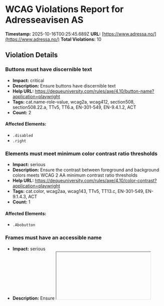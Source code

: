 # WCAG Violations Report for Adresseavisen AS

**Timestamp:** 2025-10-16T00:25:45.689Z
**URL:** [https://www.adressa.no/](https://www.adressa.no/)
**Total Violations:** 10

## Violation Details

### Buttons must have discernible text

- **Impact:** critical
- **Description:** Ensure buttons have discernible text
- **Help URL:** https://dequeuniversity.com/rules/axe/4.10/button-name?application=playwright
- **Tags:** cat.name-role-value, wcag2a, wcag412, section508, section508.22.a, TTv5, TT6.a, EN-301-549, EN-9.4.1.2, ACT
- **Count:** 2

#### Affected Elements:

- `.disabled`
- `.right`

### Elements must meet minimum color contrast ratio thresholds

- **Impact:** serious
- **Description:** Ensure the contrast between foreground and background colors meets WCAG 2 AA minimum contrast ratio thresholds
- **Help URL:** https://dequeuniversity.com/rules/axe/4.10/color-contrast?application=playwright
- **Tags:** cat.color, wcag2aa, wcag143, TTv5, TT13.c, EN-301-549, EN-9.1.4.3, ACT
- **Count:** 1

#### Affected Elements:

- `.Abobutton`

### Frames must have an accessible name

- **Impact:** serious
- **Description:** Ensure <iframe> and <frame> elements have an accessible name
- **Help URL:** https://dequeuniversity.com/rules/axe/4.10/frame-title?application=playwright
- **Tags:** cat.text-alternatives, wcag2a, wcag412, section508, section508.22.i, TTv5, TT12.d, EN-301-549, EN-9.4.1.2
- **Count:** 1

#### Affected Elements:

- `#dakapo_postopbar`

### Heading levels should only increase by one

- **Impact:** moderate
- **Description:** Ensure the order of headings is semantically correct
- **Help URL:** https://dequeuniversity.com/rules/axe/4.10/heading-order?application=playwright
- **Tags:** cat.semantics, best-practice
- **Count:** 1

#### Affected Elements:

- `.flipped.OnePlusXTeasers.grid:nth-child(1) > .hot60.gridspotlightside.life40 > a > .t100 > h3`

### Images must have alternative text

- **Impact:** critical
- **Description:** Ensure <img> elements have alternative text or a role of none or presentation
- **Help URL:** https://dequeuniversity.com/rules/axe/4.10/image-alt?application=playwright
- **Tags:** cat.text-alternatives, wcag2a, wcag111, section508, section508.22.a, TTv5, TT7.a, TT7.b, EN-301-549, EN-9.1.1.1, ACT
- **Count:** 22

#### Affected Elements:

- `.center.no-padding.table-cell:nth-child(2) > .fade-image.icon > .off[src=""]`
- `.center.no-padding.table-cell:nth-child(2) > .fade-image.icon > .on`
- `.center.no-padding.table-cell:nth-child(3) > .fade-image.icon > .off[src=""]`
- `.center.no-padding.table-cell:nth-child(3) > .fade-image.icon > .on`
- `.center.no-padding.table-cell:nth-child(4) > .fade-image.icon > .off[src=""]`
- `.center.no-padding.table-cell:nth-child(4) > .fade-image.icon > .on`
- `.center.no-padding.table-cell:nth-child(5) > .fade-image.icon > .off[src=""]`
- `.center.no-padding.table-cell:nth-child(5) > .fade-image.icon > .on`
- `.center.no-padding.table-cell:nth-child(6) > .fade-image.icon > .off[src=""]`
- `.center.no-padding.table-cell:nth-child(6) > .fade-image.icon > .on`
- `.center.no-padding.table-cell:nth-child(7) > .fade-image.icon > .off[src=""]`
- `.center.no-padding.table-cell:nth-child(7) > .fade-image.icon > .on`
- `.center.no-padding.table-cell:nth-child(8) > .fade-image.icon > .off[src=""]`
- `.center.no-padding.table-cell:nth-child(8) > .fade-image.icon > .on`
- `.center.no-padding.table-cell:nth-child(9) > .fade-image.icon > .off[src=""]`
- `.center.no-padding.table-cell:nth-child(9) > .fade-image.icon > .on`
- `.center.no-padding.table-cell:nth-child(10) > .fade-image.icon > .off[src=""]`
- `.center.no-padding.table-cell:nth-child(10) > .fade-image.icon > .on`
- `.center.no-padding.table-cell:nth-child(11) > .fade-image.icon > .off[src=""]`
- `.center.no-padding.table-cell:nth-child(11) > .fade-image.icon > .on`
- `.center.no-padding.table-cell:nth-child(12) > .fade-image.icon > .off[src=""]`
- `.center.no-padding.table-cell:nth-child(12) > .fade-image.icon > .on`

### Main landmark should not be contained in another landmark

- **Impact:** moderate
- **Description:** Ensure the main landmark is at top level
- **Help URL:** https://dequeuniversity.com/rules/axe/4.10/landmark-main-is-top-level?application=playwright
- **Tags:** cat.semantics, best-practice
- **Count:** 103

#### Affected Elements:

- `.variant-a > a > .t100`
- `.Bundles:nth-child(1) > .OnePlusXTeasers.grid > .hot70.gridspotlightside.life40 > a > .t100`
- `.Bundles:nth-child(1) > .OnePlusXTeasers.grid > .no-image.life20.gridspotlightside > a > .t100`
- `.Bundles:nth-child(1) > .OnePlusXTeasers.grid > .life60.is-section-sport-skin.is-skin > a > .t100`
- `.flipped.OnePlusXTeasers.grid:nth-child(1) > .hot60.gridspotlightside.life40 > a > .t100`
- `.flipped.OnePlusXTeasers.grid:nth-child(1) > .life60.gridspotlight.card-size-large > a > .t100`
- `.flipped.OnePlusXTeasers.grid:nth-child(1) > .life20.gridspotlightside.hot50 > a > .t100`
- `.ThreeTeasers.grid:nth-child(3) > .life20.gridtriple.hot60 > a > .t100`
- `.ThreeTeasers.grid:nth-child(3) > .hot70.gridtriple.life40 > a > .t100`
- `.ThreeTeasers.grid:nth-child(3) > .life60.gridtriple.hot50 > a > .t100`
- `.gridfullsize-bundle.hot70.card-size-large > a > .t100`
- `.griddouble.small-items.hot60 > a > .t100`
- `.griddouble.small-items.is-section-meninger-skin > a > .t100`
- `.OnePlusXTeasers.grid:nth-child(4) > .hot60.gridspotlightside.life40 > a > .t100`
- `.OnePlusXTeasers.grid:nth-child(4) > .is-rbk-skin.life20.is-skin > a > .t100`
- `.flipped.OnePlusXTeasers.grid:nth-child(7) > .hot60.gridspotlightside.life40 > a > .t100`
- `.gridfullsize-bundle.card-size-large.hot60 > a > .t100`
- `.small-items.gridfullsize.hot50 > a > .t100`
- `.flipped.OnePlusXTeasers.grid:nth-child(7) > .is-section-meninger-skin.opinion.is-skin > a > .t100`
- `.is-rbk-skin.opinion.hot70 > a > .t100`
- `.ThreeTeasers.grid:nth-child(9) > .life20.gridtriple.hot60 > a > .t100`
- `.ThreeTeasers.grid:nth-child(9) > .is-section-meninger-skin.opinion.is-skin > a > .t100`
- `.OnePlusXTeasers.grid:nth-child(12) > .gridspotlight.card-size-large.hot60 > a > .t100`
- `.OnePlusXTeasers.grid:nth-child(12) > .is-rbk-skin.life20.is-skin > a > .t100`
- `.OnePlusXTeasers.grid:nth-child(12) > .gridspotlightside.hot50.life40 > a > .t100`
- `.flipped.OnePlusXTeasers.grid:nth-child(13) > .is-section-sport-skin.is-skin.hot60 > a > .t100`
- `.flipped.OnePlusXTeasers.grid:nth-child(13) > .gridspotlight.card-size-large.hot60 > a > .t100`
- `.flipped.OnePlusXTeasers.grid:nth-child(13) > .is-section-sport-skin.life20.is-skin > a > .t100`
- `.flipped.OnePlusXTeasers.grid:nth-child(13) > .no-image.life20.gridspotlightside > a > .t100`
- `.ThreeTeasers.grid:nth-child(16) > .gridtriple.hot60.life40 > a > .t100`
- `.ThreeTeasers.grid:nth-child(16) > .hot70.gridtriple.life40 > a > .t100`
- `.no-image.life20.gridtriple > a > .t100`
- `.hot80 > a > .t100`
- `.OnePlusXTeasers.grid:nth-child(17) > .is-section-kultur-skin.is-skin.hot60 > a > .t100`
- `.OnePlusXTeasers.grid:nth-child(17) > .is-section-meninger-skin.opinion.life20 > a > .t100`
- `.flipped.OnePlusXTeasers.grid:nth-child(19) > .is-section-mn24-skin.life20.is-skin > a > .t100`
- `.is-section-sport-skin.hot70.gridspotlight > a > .t100`
- `.flipped.OnePlusXTeasers.grid:nth-child(19) > .life20.gridspotlightside.hot50:nth-child(3) > a > .t100`
- `.AdWithTeaser.grid:nth-child(20) > .is-section-mn24-skin.life20.is-skin > a > .t100`
- `.ThreeTeasers.grid:nth-child(21) > .life20.gridtriple.hot50:nth-child(1) > a > .t100`
- `.ThreeTeasers.grid:nth-child(21) > .is-section-meninger-skin.opinion.life20 > a > .t100`
- `.ThreeTeasers.grid:nth-child(21) > .is-section-trdby-skin.is-skin.gridtriple > a > .t100`
- `.ThreeTeasers.grid:nth-child(24) > .life20.gridtriple.hot50:nth-child(1) > a > .t100`
- `.ThreeTeasers.grid:nth-child(24) > .is-section-sport-skin.life20.is-skin > a > .t100`
- `.ThreeTeasers.grid:nth-child(24) > .opinion.is-section-sport-skin.hot70 > a > .t100`
- `.OnePlusXTeasers.grid:nth-child(25) > .hot70.gridspotlight.card-size-large > a > .t100`
- `.no-image.life20.gridspotlightside:nth-child(2) > a > .t100`
- `.OnePlusXTeasers.grid:nth-child(25) > .no-image.life20.gridspotlightside:nth-child(3) > a > .t100`
- `.OnePlusXTeasers.grid:nth-child(25) > .no-image.life20.gridspotlightside:nth-child(4) > a > .t100`
- `.OnePlusXTeasers.grid:nth-child(25) > .is-section-meninger-skin.opinion.life20 > a > .t100`
- `.flipped.OnePlusXTeasers.grid:nth-child(27) > .life20.gridspotlightside.hot50:nth-child(1) > a > .t100`
- `.gridspotlight.card-size-large.life20 > a > .t100`
- `.flipped.OnePlusXTeasers.grid:nth-child(27) > .gridspotlightside.hot50.life40 > a > .t100`
- `.flipped.OnePlusXTeasers.grid:nth-child(27) > .no-image.life20.gridspotlightside > a > .t100`
- `.ThreeTeasers.grid:nth-child(28) > .is-section-kultur-skin.is-skin.gridtriple > a > .t100`
- `.ThreeTeasers.grid:nth-child(28) > .gridtriple.hot60.life40:nth-child(2) > a > .t100`
- `.ThreeTeasers.grid:nth-child(28) > .gridtriple.hot60.life40:nth-child(3) > a > .t100`
- `.is-section-trdby-skin.is-skin.hot60 > a > .t100`
- `.is-section-mn24-skin.gridspotlight.card-size-large > a > .t100`
- `.OnePlusXTeasers.grid:nth-child(31) > .is-section-sport-skin.is-skin.hot60 > a > .t100`
- `.OnePlusXTeasers.grid:nth-child(31) > .life20.hot60.gridspotlightside > a > .t100`
- `.flipped.OnePlusXTeasers.grid:nth-child(34) > .life20.hot60.gridspotlightside > a > .t100`
- `.flipped.OnePlusXTeasers.grid:nth-child(34) > .gridspotlight.card-size-large.hot60 > a > .t100`
- `.flipped.OnePlusXTeasers.grid:nth-child(34) > .is-section-kultur-skin.is-skin.hot60 > a > .t100`
- `.flipped.OnePlusXTeasers.grid:nth-child(34) > .no-image.life20.gridspotlightside > a > .t100`
- `.AdWithTeaser.grid:nth-child(35) > .is-section-sport-skin.is-skin.hot60 > a > .t100`
- `.ThreeTeasers.grid:nth-child(36) > .gridtriple.hot60.life40 > a > .t100`
- `.grade.gridtriple.hot50 > a > .t100`
- `.ThreeTeasers.grid:nth-child(36) > .gridtriple.hot50.life40:nth-child(3) > a > .t100`
- `.AdWithTeaser.flipped.grid:nth-child(37) > .is-section-meninger-skin.opinion.life20 > a > .t100`
- `.OnePlusXTeasers.grid:nth-child(38) > .life60.gridspotlight.card-size-large > a > .t100`
- `.OnePlusXTeasers.grid:nth-child(38) > .hot60.gridspotlightside.life40 > a > .t100`
- `.OnePlusXTeasers.grid:nth-child(38) > .is-section-kultur-skin.is-skin.gridspotlightside > a > .t100`
- `.hot40 > a > .t100`
- `.flipped.OnePlusXTeasers.grid:nth-child(40) > .gridspotlightside.hot50.life40:nth-child(1) > a > .t100`
- `.flipped.OnePlusXTeasers.grid:nth-child(40) > .gridspotlight.card-size-large.hot60 > a > .t100`
- `.is-section-trdby-skin.is-skin.gridspotlightside > a > .t100`
- `.AdWithTeaser.flipped.grid:nth-child(41) > .hot70.gridtriple.life40 > a > .t100`
- `.ThreeTeasers.grid:nth-child(42) > .life60.gridtriple.hot50 > a > .t100`
- `.ThreeTeasers.grid:nth-child(42) > .gridtriple.hot60.life40 > a > .t100`
- `.ThreeTeasers.grid:nth-child(42) > .hot70.gridtriple.life40 > a > .t100`
- `.OnePlusXTeasers.grid:nth-child(43) > .gridspotlight.card-size-large.hot60 > a > .t100`
- `.is-dark-skin > a > .t100`
- `.OnePlusXTeasers.grid:nth-child(43) > .is-section-sport-skin.hot70.is-skin > a > .t100`
- `.AdWithTeaser.grid:nth-child(44) > .opinion.is-section-sport-skin.hot70 > a > .t100`
- `.flipped.OnePlusXTeasers.grid:nth-child(45) > .gridspotlightside.hot50.life40 > a > .t100`
- `.flipped.OnePlusXTeasers.grid:nth-child(45) > .life60.gridspotlight.card-size-large > a > .t100`
- `.flipped.OnePlusXTeasers.grid:nth-child(45) > .hot60.gridspotlightside.life40 > a > .t100`
- `.ThreeTeasers.grid:nth-child(46) > .life60.gridtriple.hot50 > a > .t100`
- `.ThreeTeasers.grid:nth-child(46) > .is-section-sport-skin.is-skin.gridtriple > a > .t100`
- `.ThreeTeasers.grid:nth-child(46) > .is-section-trdby-skin.is-skin.gridtriple > a > .t100`
- `.AdWithTeaser.flipped.grid:nth-child(47) > .is-section-mn24-skin.is-skin.gridtriple > a > .t100`
- `.AdWithTeaser.grid:nth-child(49) > .is-section-kultur-skin.is-skin.gridtriple > a > .t100`
- `.OnePlusXTeasers.grid:nth-child(50) > .gridspotlight.card-size-large.hot60 > a > .t100`
- `.OnePlusXTeasers.grid:nth-child(50) > .gridspotlightside.hot50.life40 > a > .t100`
- `.OnePlusXTeasers.grid:nth-child(50) > .life60.hot60.gridspotlightside > a > .t100`
- `.flipped.OnePlusXTeasers.grid:nth-child(51) > .gridspotlightside.hot50.life40 > a > .t100`
- `.flipped.OnePlusXTeasers.grid:nth-child(51) > .life60.gridspotlight.card-size-large > a > .t100`
- `.flipped.OnePlusXTeasers.grid:nth-child(51) > .life60.is-section-sport-skin.is-skin > a > .t100`
- `.AdWithTeaser.flipped.grid:nth-child(52) > .hot60.gridtriple.life40 > a > .t100`
- `.ThreeTeasers.grid:nth-child(53) > .life60.gridtriple.hot50:nth-child(1) > a > .t100`
- `.ThreeTeasers.grid:nth-child(53) > .gridtriple.hot50.life40 > a > .t100`
- `.ThreeTeasers.grid:nth-child(53) > .life60.gridtriple.hot50:nth-child(3) > a > .t100`

### Document should not have more than one main landmark

- **Impact:** moderate
- **Description:** Ensure the document has at most one main landmark
- **Help URL:** https://dequeuniversity.com/rules/axe/4.10/landmark-no-duplicate-main?application=playwright
- **Tags:** cat.semantics, best-practice
- **Count:** 1

#### Affected Elements:

- `.Layout`

### Landmarks should have a unique role or role/label/title (i.e. accessible name) combination

- **Impact:** moderate
- **Description:** Ensure landmarks are unique
- **Help URL:** https://dequeuniversity.com/rules/axe/4.10/landmark-unique?application=playwright
- **Tags:** cat.semantics, best-practice
- **Count:** 2

#### Affected Elements:

- `.top`
- `.Layout`

### Links must be distinguishable without relying on color

- **Impact:** serious
- **Description:** Ensure links are distinguished from surrounding text in a way that does not rely on color
- **Help URL:** https://dequeuniversity.com/rules/axe/4.10/link-in-text-block?application=playwright
- **Tags:** cat.color, wcag2a, wcag141, TTv5, TT13.a, EN-301-549, EN-9.1.4.1
- **Count:** 6

#### Affected Elements:

- `a:nth-child(5)`
- `section:nth-child(4) > div > div > .Tips > dl > dd > a[href="tel:46407200"]`
- `div > div > p > a:nth-child(1)`
- `p > a:nth-child(2)`
- `a[href$="medietilsynet.no/"]`
- `p > a:nth-child(4)`

### Elements should not have tabindex greater than zero

- **Impact:** serious
- **Description:** Ensure tabindex attribute values are not greater than 0
- **Help URL:** https://dequeuniversity.com/rules/axe/4.10/tabindex?application=playwright
- **Tags:** cat.keyboard, best-practice
- **Count:** 2

#### Affected Elements:

- `.user`
- `.main`
